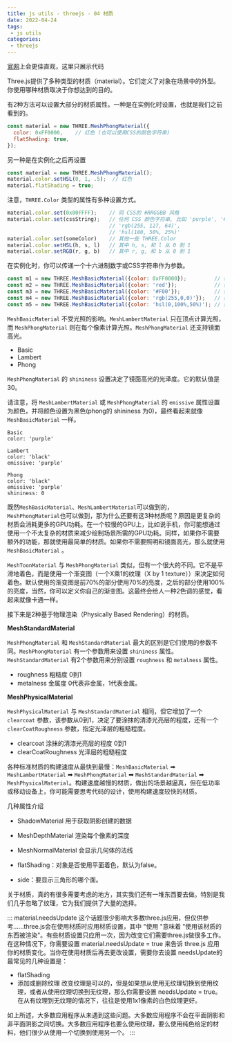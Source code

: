 ```yaml
---
title: js utils - threejs - 04 材质
date: 2022-04-24
tags:
 - js utils
categories:
 - threejs
---
```


[官网](https://threejs.org/manual/#zh/materials)上会更佳直观，这里只展示代码

Three.js提供了多种类型的材质（material）。它们定义了对象在场景中的外型。你使用哪种材质取决于你想达到的目的。

有2种方法可以设置大部分的材质属性。一种是在实例化时设置，也就是我们之前看到的。

```js
const material = new THREE.MeshPhongMaterial({
  color: 0xFF0000,    // 红色 (也可以使用CSS的颜色字符串)
  flatShading: true,
});
```

另一种是在实例化之后再设置


```js
const material = new THREE.MeshPhongMaterial();
material.color.setHSL(0, 1, .5);  // 红色
material.flatShading = true;
```

注意，`THREE.Color` 类型的属性有多种设置方式。

```js
material.color.set(0x00FFFF);    // 同 CSS的 #RRGGBB 风格
material.color.set(cssString);   // 任何 CSS 颜色字符串, 比如 'purple', '#F32',
                                 // 'rgb(255, 127, 64)',
                                 // 'hsl(180, 50%, 25%)'
material.color.set(someColor)    // 其他一些 THREE.Color
material.color.setHSL(h, s, l)   // 其中 h, s, 和 l 从 0 到 1
material.color.setRGB(r, g, b)   // 其中 r, g, 和 b 从 0 到 1
```

在实例化时，你可以传递一个十六进制数字或CSS字符串作为参数。

```js
const m1 = new THREE.MeshBasicMaterial({color: 0xFF0000});         // 红色
const m2 = new THREE.MeshBasicMaterial({color: 'red'});            // 红色
const m3 = new THREE.MeshBasicMaterial({color: '#F00'});           // 红色
const m4 = new THREE.MeshBasicMaterial({color: 'rgb(255,0,0)'});   // 红色
const m5 = new THREE.MeshBasicMaterial({color: 'hsl(0,100%,50%)'); // 红色
```

`MeshBasicMaterial` 不受光照的影响。`MeshLambertMaterial` 只在顶点计算光照，而 `MeshPhongMaterial` 则在每个像素计算光照。`MeshPhongMaterial` 还支持镜面高光。

- Basic
- Lambert
- Phong

`MeshPhongMaterial` 的 `shininess` 设置决定了镜面高光的光泽度。它的默认值是30。

请注意，将 `MeshLambertMaterial` 或 `MeshPhongMaterial` 的 `emissive` 属性设置为颜色，并将颜色设置为黑色(phong的 shininess 为0)，最终看起来就像 `MeshBasicMaterial` 一样。

```
Basic
color: 'purple'

Lambert
color: 'black'
emissive: 'purple'

Phong
color: 'black'
emissive: 'purple'
shininess: 0
```

既然`MeshBasicMaterial`、`MeshLambertMaterial`可以做到的，`MeshPhongMaterial`也可以做到，那为什么还要有这3种材质呢？原因是更复杂的材质会消耗更多的GPU功耗。在一个较慢的GPU上，比如说手机，你可能想通过使用一个不太复杂的材质来减少绘制场景所需的GPU功耗。同样，如果你不需要额外的功能，那就使用最简单的材质。如果你不需要照明和镜面高光，那么就使用 `MeshBasicMaterial` 。

`MeshToonMaterial` 与 `MeshPhongMaterial` 类似，但有一个很大的不同。它不是平滑地着色，而是使用一个渐变图（一个X乘1的纹理（X by 1 texture））来决定如何着色。默认使用的渐变图是前70%的部分使用70%的亮度，之后的部分使用100%的亮度，当然，你可以定义你自己的渐变图。这最终会给人一种2色调的感觉，看起来就像卡通一样。

接下来是2种基于物理渲染（Physically Based Rendering）的材质。

**MeshStandardMaterial**

`MeshPhongMaterial` 和 `MeshStandardMaterial` 最大的区别是它们使用的参数不同。`MeshPhongMaterial` 有一个参数用来设置 `shininess` 属性。`MeshStandardMaterial` 有2个参数用来分别设置 `roughness` 和 `metalness` 属性。

- roughness 粗糙度 0到1
- metalness 金属度 0代表非金属，1代表金属。

**MeshPhysicalMaterial**

`MeshPhysicalMaterial` 与 `MeshStandardMaterial` 相同，但它增加了一个`clearcoat` 参数，该参数从0到1，决定了要涂抹的清漆光亮层的程度，还有一个 `clearCoatRoughness` 参数，指定光泽层的粗糙程度。

- clearcoat 涂抹的清漆光亮层的程度 0到1
- clearCoatRoughness 光泽层的粗糙程度

各种标准材质的构建速度从最快到最慢：`MeshBasicMaterial` ➡ `MeshLambertMaterial` ➡ `MeshPhongMaterial` ➡ `MeshStandardMaterial` ➡ `MeshPhysicalMaterial`。构建速度越慢的材质，做出的场景越逼真，但在低功率或移动设备上，你可能需要思考代码的设计，使用构建速度较快的材质。



几种属性介绍

- ShadowMaterial 用于获取阴影创建的数据
- MeshDepthMaterial 渲染每个像素的深度
- MeshNormalMaterial 会显示几何体的法线

- flatShading：对象是否使用平面着色，默认为false。
- side：要显示三角形的哪个面。


关于材质，真的有很多需要考虑的地方，其实我们还有一堆东西要去做。特别是我们几乎忽略了纹理，它为我们提供了大量的选择。

:::
material.needsUpdate
这个话题很少影响大多数three.js应用，但仅供参考......three.js会在使用材质时应用材质设置，其中 "使用 "意味着 "使用该材质的东西被渲染"。有些材质设置只应用一次，因为改变它们需要three.js做很多工作。在这种情况下，你需要设置 material.needsUpdate = true 来告诉 three.js 应用你的材质变化。当你在使用材质后再去更改设置，需要你去设置 needsUpdate的最常见的几种设置是：

- flatShading
- 添加或删除纹理
  改变纹理是可以的，但是如果想从使用无纹理切换到使用纹理，或者从使用纹理切换到无纹理，那么你需要设置 needsUpdate = true。
  在从有纹理到无纹理的情况下，往往是使用1x1像素的白色纹理更好。

如上所述，大多数应用程序从未遇到这些问题。大多数应用程序不会在平面阴影和非平面阴影之间切换。大多数应用程序也要么使用纹理，要么使用纯色给定的材料，他们很少从使用一个切换到使用另一个。
:::

